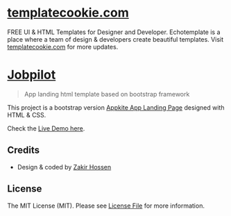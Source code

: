 # [templatecookie.com](https://templatecookie.com)
FREE UI & HTML Templates for Designer and Developer. Echotemplate is a place where a team of design & developers create beautiful templates. Visit [templatecookie.com](https://templatecookie.com) for more updates.

# [Jobpilot](https://appkite-html.netlify.app/)

> App landing html template based on bootstrap framework

This project is a bootstrap version [Appkite App Landing Page](https://jobpilot-html.netlify.app/) designed with HTML & CSS.

Check the [Live Demo here](https://jobpilot-html.netlify.app/).


## Credits
- Design & coded by [Zakir Hossen](https://github.com/devzakir)

## License
The MIT License (MIT). Please see [License File](LICENSE.md) for more information.
